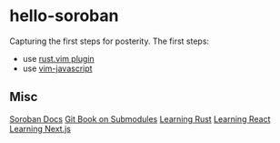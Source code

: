 # hello-soroban
Capturing the first steps for posterity. The first steps:

- use [rust.vim plugin](https://github.com/rust-lang/rust.vim)
- use [vim-javascript](https://github.com/pangloss/vim-javascript)

## Misc

[Soroban Docs](https://soroban.stellar.org/docs/)
[Git Book on Submodules](https://git-scm.com/book/en/v2/Git-Tools-Submodules)
[Learning Rust](https://doc.rust-lang.org/book/ch01-03-hello-cargo.html)
[Learning React](https://reactjs.org/tutorial/tutorial.html)
[Learning Next.js](https://nextjs.org/learn/basics/create-nextjs-app)
